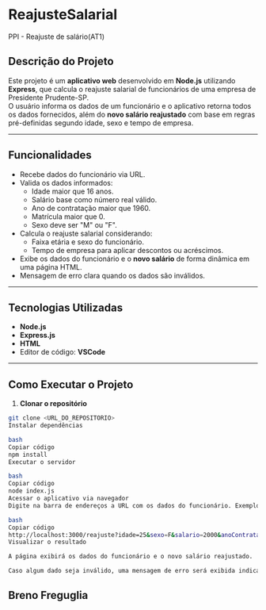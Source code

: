 # ReajusteSalarial
PPI - Reajuste de salário(AT1) 

## Descrição do Projeto
Este projeto é um **aplicativo web** desenvolvido em **Node.js** utilizando **Express**, que calcula o reajuste salarial de funcionários de uma empresa de Presidente Prudente-SP.  
O usuário informa os dados de um funcionário e o aplicativo retorna todos os dados fornecidos, além do **novo salário reajustado** com base em regras pré-definidas segundo idade, sexo e tempo de empresa.

---

## Funcionalidades
- Recebe dados do funcionário via URL.
- Valida os dados informados:
  - Idade maior que 16 anos.
  - Salário base como número real válido.
  - Ano de contratação maior que 1960.
  - Matrícula maior que 0.
  - Sexo deve ser "M" ou "F".
- Calcula o reajuste salarial considerando:
  - Faixa etária e sexo do funcionário.
  - Tempo de empresa para aplicar descontos ou acréscimos.
- Exibe os dados do funcionário e o **novo salário** de forma dinâmica em uma página HTML.
- Mensagem de erro clara quando os dados são inválidos.

---

## Tecnologias Utilizadas
- **Node.js**
- **Express.js**
- **HTML**
- Editor de código: **VSCode**

---

## Como Executar o Projeto

1. **Clonar o repositório**
```bash
git clone <URL_DO_REPOSITORIO>
Instalar dependências

bash
Copiar código
npm install
Executar o servidor

bash
Copiar código
node index.js
Acessar o aplicativo via navegador
Digite na barra de endereços a URL com os dados do funcionário. Exemplo:

bash
Copiar código
http://localhost:3000/reajuste?idade=25&sexo=F&salario=2000&anoContratacao=2018&matricula=12345
Visualizar o resultado

A página exibirá os dados do funcionário e o novo salário reajustado.

Caso algum dado seja inválido, uma mensagem de erro será exibida indicando as regras a serem seguidas.
````
## Breno Freguglia
